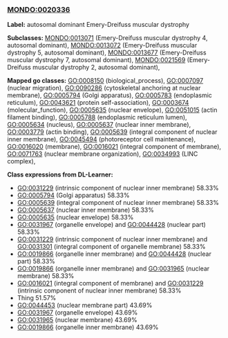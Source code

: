 
### [MONDO:0020336](http://purl.obolibrary.org/obo/MONDO_0020336)
**Label:** autosomal dominant Emery-Dreifuss muscular dystrophy

**Subclasses:** [MONDO:0013071](http://purl.obolibrary.org/obo/MONDO_0013071) (Emery-Dreifuss muscular dystrophy 4, autosomal dominant), [MONDO:0013072](http://purl.obolibrary.org/obo/MONDO_0013072) (Emery-Dreifuss muscular dystrophy 5, autosomal dominant), [MONDO:0013677](http://purl.obolibrary.org/obo/MONDO_0013677) (Emery-Dreifuss muscular dystrophy 7, autosomal dominant), [MONDO:0021569](http://purl.obolibrary.org/obo/MONDO_0021569) (Emery-Dreifuss muscular dystrophy 2, autosomal dominant), 

**Mapped go classes:** [GO:0008150](http://purl.obolibrary.org/obo/GO_0008150) (biological_process), [GO:0007097](http://purl.obolibrary.org/obo/GO_0007097) (nuclear migration), [GO:0090286](http://purl.obolibrary.org/obo/GO_0090286) (cytoskeletal anchoring at nuclear membrane), [GO:0005794](http://purl.obolibrary.org/obo/GO_0005794) (Golgi apparatus), [GO:0005783](http://purl.obolibrary.org/obo/GO_0005783) (endoplasmic reticulum), [GO:0043621](http://purl.obolibrary.org/obo/GO_0043621) (protein self-association), [GO:0003674](http://purl.obolibrary.org/obo/GO_0003674) (molecular_function), [GO:0005635](http://purl.obolibrary.org/obo/GO_0005635) (nuclear envelope), [GO:0051015](http://purl.obolibrary.org/obo/GO_0051015) (actin filament binding), [GO:0005788](http://purl.obolibrary.org/obo/GO_0005788) (endoplasmic reticulum lumen), [GO:0005634](http://purl.obolibrary.org/obo/GO_0005634) (nucleus), [GO:0005637](http://purl.obolibrary.org/obo/GO_0005637) (nuclear inner membrane), [GO:0003779](http://purl.obolibrary.org/obo/GO_0003779) (actin binding), [GO:0005639](http://purl.obolibrary.org/obo/GO_0005639) (integral component of nuclear inner membrane), [GO:0045494](http://purl.obolibrary.org/obo/GO_0045494) (photoreceptor cell maintenance), [GO:0016020](http://purl.obolibrary.org/obo/GO_0016020) (membrane), [GO:0016021](http://purl.obolibrary.org/obo/GO_0016021) (integral component of membrane), [GO:0071763](http://purl.obolibrary.org/obo/GO_0071763) (nuclear membrane organization), [GO:0034993](http://purl.obolibrary.org/obo/GO_0034993) (LINC complex), 

**Class expressions from DL-Learner:**

- [GO:0031229](http://purl.obolibrary.org/obo/GO_0031229) (intrinsic component of nuclear inner membrane) 58.33%
- [GO:0005794](http://purl.obolibrary.org/obo/GO_0005794) (Golgi apparatus) 58.33%
- [GO:0005639](http://purl.obolibrary.org/obo/GO_0005639) (integral component of nuclear inner membrane) 58.33%
- [GO:0005637](http://purl.obolibrary.org/obo/GO_0005637) (nuclear inner membrane) 58.33%
- [GO:0005635](http://purl.obolibrary.org/obo/GO_0005635) (nuclear envelope) 58.33%
- [GO:0031967](http://purl.obolibrary.org/obo/GO_0031967) (organelle envelope) and [GO:0044428](http://purl.obolibrary.org/obo/GO_0044428) (nuclear part) 58.33%
- [GO:0031229](http://purl.obolibrary.org/obo/GO_0031229) (intrinsic component of nuclear inner membrane) and [GO:0031301](http://purl.obolibrary.org/obo/GO_0031301) (integral component of organelle membrane) 58.33%
- [GO:0019866](http://purl.obolibrary.org/obo/GO_0019866) (organelle inner membrane) and [GO:0044428](http://purl.obolibrary.org/obo/GO_0044428) (nuclear part) 58.33%
- [GO:0019866](http://purl.obolibrary.org/obo/GO_0019866) (organelle inner membrane) and [GO:0031965](http://purl.obolibrary.org/obo/GO_0031965) (nuclear membrane) 58.33%
- [GO:0016021](http://purl.obolibrary.org/obo/GO_0016021) (integral component of membrane) and [GO:0031229](http://purl.obolibrary.org/obo/GO_0031229) (intrinsic component of nuclear inner membrane) 58.33%
- Thing 51.57%
- [GO:0044453](http://purl.obolibrary.org/obo/GO_0044453) (nuclear membrane part) 43.69%
- [GO:0031967](http://purl.obolibrary.org/obo/GO_0031967) (organelle envelope) 43.69%
- [GO:0031965](http://purl.obolibrary.org/obo/GO_0031965) (nuclear membrane) 43.69%
- [GO:0019866](http://purl.obolibrary.org/obo/GO_0019866) (organelle inner membrane) 43.69%



